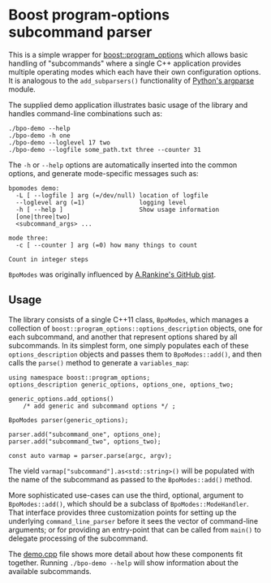 # Boost program-options subcommand parser

This is a simple wrapper for
[boost::program_options](https://www.boost.org/doc/libs/1_85_0/doc/html/program_options.html)
which allows basic handling of "subcommands" where a single C++ application
provides multiple operating modes which each have their own configuration options.
It is analogous to the `add_subparsers()` functionality of
[Python's argparse](https://docs.python.org/3/library/argparse.html) module.

The supplied demo application illustrates basic usage of the library
and handles command-line combinations such as:

    ./bpo-demo --help
    ./bpo-demo -h one
    ./bpo-demo --loglevel 17 two
    ./bpo-demo --logfile some_path.txt three --counter 31

The `-h` or `--help` options are automatically inserted into the common
options, and generate mode-specific messages such as:

    bpomodes demo:
      -L [ --logfile ] arg (=/dev/null) location of logfile
      --loglevel arg (=1)               logging level
      -h [ --help ]                     Show usage information
      [one|three|two]
      <subcommand_args> ...

    mode three:
      -c [ --counter ] arg (=0) how many things to count

    Count in integer steps

`BpoModes` was originally influenced by
[A.Rankine's GitHub gist](https://gist.github.com/randomphrase/10801888).


## Usage

The library consists of a single C++11 class, `BpoModes`, which manages
a collection of `boost::program_options::options_description` objects,
one for each subcommand, and another that represent options shared
by all subcommands. In its simplest form, one simply populates
each of these `options_description` objects and passes them
to `BpoModes::add()`, and then calls the `parse()` method to
generate a `variables_map`:

    using namespace boost::program_options;
    options_description generic_options, options_one, options_two;

    generic_options.add_options()
        /* add generic and subcommand options */ ;

    BpoModes parser(generic_options);

    parser.add("subcommand_one", options_one);
    parser.add("subcommand_two", options_two);

    const auto varmap = parser.parse(argc, argv);

The vield `varmap["subcommand"].as<std::string>()` will be populated
with the name of the subcommand as passed to the `BpoModes::add()` method.

More sophisticated use-cases can use the third, optional, argument
to `BpoModes::add()`, which should be a subclass of `BpoModes::ModeHandler`.
That interface provides three customization points for setting up
the underlying `command_line_parser` before it sees the vector
of command-line arguments; or for providing an entry-point that can
be called from `main()` to delegate processing of the subcommand.

The [demo.cpp](demo.cpp) file shows more detail about how these components
fit together. Running `./bpo-demo --help` will show information
about the available subcommands.
